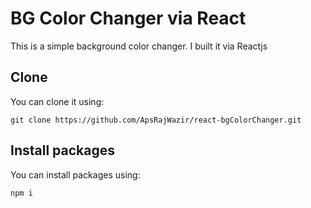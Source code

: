 # BG Color Changer via React

This is a simple background color changer.
I built it via Reactjs

## Clone

You can clone it using:
```shell
git clone https://github.com/ApsRajWazir/react-bgColorChanger.git
```
## Install packages

You can install packages using:
```shell
npm i
```